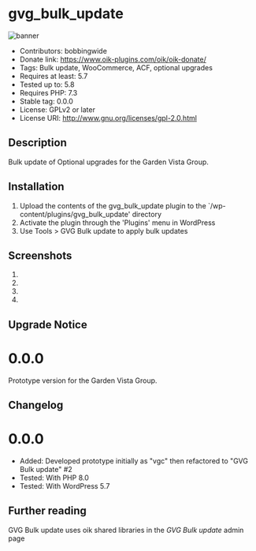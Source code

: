 # gvg_bulk_update 
![banner](https://raw.githubusercontent.com/bobbingwide/gvg_bulk_update/tree/main/assets/gvg_bulk_update-banner-772x250.jpg)
* Contributors: bobbingwide
* Donate link: https://www.oik-plugins.com/oik/oik-donate/
* Tags: Bulk update, WooCommerce, ACF, optional upgrades
* Requires at least: 5.7
* Tested up to: 5.8
* Requires PHP: 7.3
* Stable tag: 0.0.0
* License: GPLv2 or later
* License URI: http://www.gnu.org/licenses/gpl-2.0.html

## Description 
Bulk update of Optional upgrades for the Garden Vista Group.


## Installation 
1. Upload the contents of the gvg_bulk_update plugin to the `/wp-content/plugins/gvg_bulk_update' directory
1. Activate the plugin through the 'Plugins' menu in WordPress
1. Use Tools > GVG Bulk update to apply bulk updates


## Screenshots 
1.
2.
3.
4.

## Upgrade Notice 
# 0.0.0 
Prototype version for the Garden Vista Group.


## Changelog 
# 0.0.0 
* Added: Developed prototype initially as "vgc" then refactored to "GVG Bulk update" #2
* Tested: With PHP 8.0
* Tested: With WordPress 5.7

## Further reading 
GVG Bulk update uses oik shared libraries in the _GVG Bulk update_ admin page
